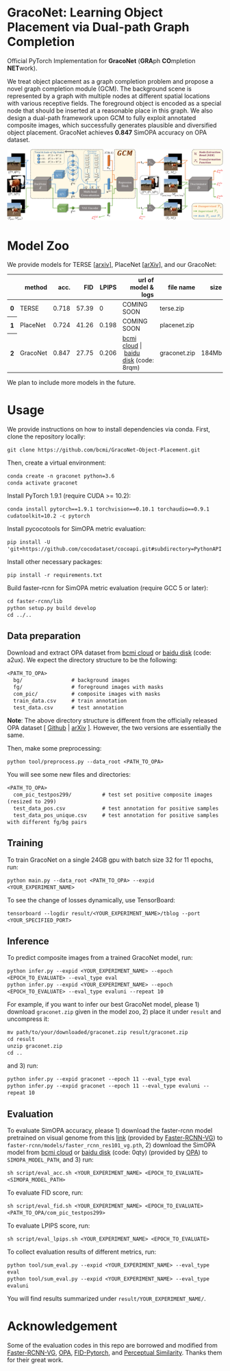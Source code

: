 **GracoNet**: Learning Object Placement via Dual-path Graph Completion
========

Official PyTorch Implementation for **GracoNet** (**GRA**ph **CO**mpletion **NET**work).

We treat object placement as a graph completion problem and propose a novel graph completion module (GCM). The background scene is represented by a graph with multiple nodes at different spatial locations with various receptive fields. The foreground object is encoded as a special node that should be inserted at a reasonable place in this graph. We also design a dual-path framework upon GCM to fully exploit annotated composite images, which successfully generates plausible and diversified object placement. GracoNet achieves **0.847** SimOPA accuracy on OPA dataset.

![GracoNet](.github/GracoNet.png)


# Model Zoo
We provide models for TERSE \[[arxiv](https://arxiv.org/abs/1904.05475)\], PlaceNet \[[arXiv](https://arxiv.org/abs/1812.02350)\], and our GracoNet:

<table>
  <thead>
    <tr style="text-align: right;">
      <th></th>
      <th>method</th>
      <th>acc.</th>
      <th>FID</th>
      <th>LPIPS</th>
      <th>url of model & logs</th>
      <th>file name</th>
      <th>size</th>
    </tr>
  </thead>
  <tbody>
    <tr>
      <th>0</th>
      <td>TERSE</td>
      <td>0.718</td>
      <td>57.39</td>
      <td>0</td>
      <td>COMING SOON</td>
      <td>terse.zip</td>
      <td></td>
    </tr>
    <tr>
      <th>1</th>
      <td>PlaceNet</td>
      <td>0.724</td>
      <td>41.26</td>
      <td>0.198</td>
      <td>COMING SOON</td>
      <td>placenet.zip</td>
      <td></td>
    </tr>
    <tr>
      <th>2</th>
      <td>GracoNet</td>
      <td>0.847</td>
      <td>27.75</td>
      <td>0.206</td>
      <td><a href="https://cloud.bcmi.sjtu.edu.cn/sharing/5y74jrw2a">bcmi cloud</a>&nbsp;|&nbsp;<a href="https://pan.baidu.com/s/1qzEAjHjSarvst5eY3V2Xaw">baidu disk</a>&nbsp;(code: 8rqm)</td>
      <td>graconet.zip</td>
      <td>184Mb</td>
    </tr>
  </tbody>
</table>

We plan to include more models in the future.


# Usage
We provide instructions on how to install dependencies via conda.
First, clone the repository locally:
```
git clone https://github.com/bcmi/GracoNet-Object-Placement.git
```
Then, create a virtual environment:
```
conda create -n graconet python=3.6
conda activate graconet
```
Install PyTorch 1.9.1 (require CUDA >= 10.2):
```
conda install pytorch==1.9.1 torchvision==0.10.1 torchaudio==0.9.1 cudatoolkit=10.2 -c pytorch
```
Install pycocotools for SimOPA metric evaluation:
```
pip install -U 'git+https://github.com/cocodataset/cocoapi.git#subdirectory=PythonAPI'
```
Install other necessary packages:
```
pip install -r requirements.txt
```
Build faster-rcnn for SimOPA metric evaluation (require GCC 5 or later):
```
cd faster-rcnn/lib
python setup.py build develop
cd ../..
```

## Data preparation
Download and extract OPA dataset from [bcmi cloud](https://cloud.bcmi.sjtu.edu.cn/sharing/anOViiqDN) or [baidu disk](https://pan.baidu.com/s/1tl0x55osXG5hNdIaW_ysuQ) (code: a2ux). We expect the directory structure to be the following:
```
<PATH_TO_OPA>
  bg/                # background images
  fg/                # foreground images with masks
  com_pic/           # composite images with masks
  train_data.csv     # train annotation
  test_data.csv      # test annotation
```

**Note**: The above directory structure is different from the officially released OPA dataset \[ [Github](https://github.com/bcmi/Object-Placement-Assessment-Dataset-OPA) | [arXiv](https://arxiv.org/pdf/2107.01889.pdf) \]. However, the two versions are essentially the same.

Then, make some preprocessing:
```
python tool/preprocess.py --data_root <PATH_TO_OPA>
```
You will see some new files and directories:
```
<PATH_TO_OPA>
  com_pic_testpos299/          # test set positive composite images (resized to 299)
  test_data_pos.csv            # test annotation for positive samples
  test_data_pos_unique.csv     # test annotation for positive samples with different fg/bg pairs 
```

## Training
To train GracoNet on a single 24GB gpu with batch size 32 for 11 epochs, run:
```
python main.py --data_root <PATH_TO_OPA> --expid <YOUR_EXPERIMENT_NAME>
```
To see the change of losses dynamically, use TensorBoard:
```
tensorboard --logdir result/<YOUR_EXPERIMENT_NAME>/tblog --port <YOUR_SPECIFIED_PORT>
```

## Inference
To predict composite images from a trained GracoNet model, run:
```
python infer.py --expid <YOUR_EXPERIMENT_NAME> --epoch <EPOCH_TO_EVALUATE> --eval_type eval
python infer.py --expid <YOUR_EXPERIMENT_NAME> --epoch <EPOCH_TO_EVALUATE> --eval_type evaluni --repeat 10
```
For example, if you want to infer our best GracoNet model, please 1) download ```graconet.zip``` given in the model zoo, 2) place it under ```result``` and uncompress it:
```
mv path/to/your/downloaded/graconet.zip result/graconet.zip
cd result
unzip graconet.zip
cd ..
```
and 3) run:
```
python infer.py --expid graconet --epoch 11 --eval_type eval
python infer.py --expid graconet --epoch 11 --eval_type evaluni --repeat 10
```

## Evaluation
To evaluate SimOPA accuracy, please 1) download the faster-rcnn model pretrained on visual genome from this [link](https://drive.google.com/file/d/18n_3V1rywgeADZ3oONO0DsuuS9eMW6sN/view) (provided by [Faster-RCNN-VG](https://github.com/shilrley6/Faster-R-CNN-with-model-pretrained-on-Visual-Genome)) to ```faster-rcnn/models/faster_rcnn_res101_vg.pth```, 2) download the SimOPA model from [bcmi cloud](https://cloud.bcmi.sjtu.edu.cn/sharing/XPEgkSHdQ) or [baidu disk](https://pan.baidu.com/s/1skFRfLyczzXUpp-6tMHArA) (code: 0qty) (provided by [OPA](https://github.com/bcmi/Object-Placement-Assessment-Dataset-OPA)) to ```SIMOPA_MODEL_PATH```, and 3) run:
```
sh script/eval_acc.sh <YOUR_EXPERIMENT_NAME> <EPOCH_TO_EVALUATE> <SIMOPA_MODEL_PATH>
```
To evaluate FID score, run:
```
sh script/eval_fid.sh <YOUR_EXPERIMENT_NAME> <EPOCH_TO_EVALUATE> <PATH_TO_OPA/com_pic_testpos299>
```
To evaluate LPIPS score, run:
```
sh script/eval_lpips.sh <YOUR_EXPERIMENT_NAME> <EPOCH_TO_EVALUATE>
```
To collect evaluation results of different metrics, run:
```
python tool/sum_eval.py --expid <YOUR_EXPERIMENT_NAME> --eval_type eval
python tool/sum_eval.py --expid <YOUR_EXPERIMENT_NAME> --eval_type evaluni
```
You will find results summarized under ```result/YOUR_EXPERIMENT_NAME/```.


# Acknowledgement
Some of the evaluation codes in this repo are borrowed and modified from [Faster-RCNN-VG](https://github.com/shilrley6/Faster-R-CNN-with-model-pretrained-on-Visual-Genome), [OPA](https://github.com/bcmi/Object-Placement-Assessment-Dataset-OPA), [FID-Pytorch](https://github.com/mseitzer/pytorch-fid), and [Perceptual Similarity](https://github.com/richzhang/PerceptualSimilarity). Thanks them for their great work.